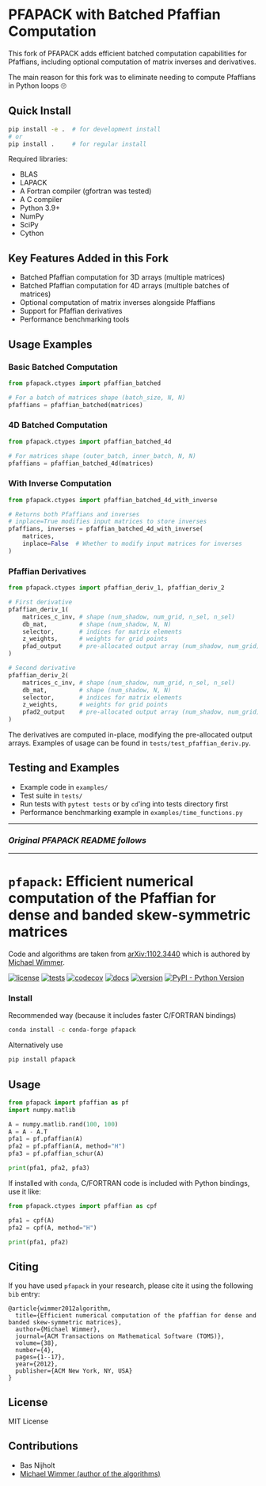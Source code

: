 # PFAPACK with Batched Pfaffian Computation

This fork of PFAPACK adds efficient batched computation capabilities for Pfaffians, including optional computation of matrix inverses and derivatives.

The main reason for this fork was to eliminate needing to compute Pfaffians in Python loops 🙄

## Quick Install

```bash
pip install -e .  # for development install
# or
pip install .     # for regular install
```

Required libraries:
- BLAS
- LAPACK 
- A Fortran compiler (gfortran was tested)
- A C compiler
- Python 3.9+
- NumPy
- SciPy
- Cython

## Key Features Added in this Fork

- Batched Pfaffian computation for 3D arrays (multiple matrices)
- Batched Pfaffian computation for 4D arrays (multiple batches of matrices)
- Optional computation of matrix inverses alongside Pfaffians
- Support for Pfaffian derivatives
- Performance benchmarking tools

## Usage Examples

### Basic Batched Computation
```python
from pfapack.ctypes import pfaffian_batched

# For a batch of matrices shape (batch_size, N, N)
pfaffians = pfaffian_batched(matrices)
```

### 4D Batched Computation
```python
from pfapack.ctypes import pfaffian_batched_4d

# For matrices shape (outer_batch, inner_batch, N, N)
pfaffians = pfaffian_batched_4d(matrices)
```

### With Inverse Computation
```python
from pfapack.ctypes import pfaffian_batched_4d_with_inverse

# Returns both Pfaffians and inverses
# inplace=True modifies input matrices to store inverses
pfaffians, inverses = pfaffian_batched_4d_with_inverse(
    matrices,
    inplace=False  # Whether to modify input matrices for inverses
)
```

### Pfaffian Derivatives
```python
from pfapack.ctypes import pfaffian_deriv_1, pfaffian_deriv_2

# First derivative
pfaffian_deriv_1(
    matrices_c_inv, # shape (num_shadow, num_grid, n_sel, n_sel)
    db_mat,         # shape (num_shadow, N, N)
    selector,       # indices for matrix elements
    z_weights,      # weights for grid points
    pfad_output     # pre-allocated output array (num_shadow, num_grid)
)

# Second derivative
pfaffian_deriv_2(
    matrices_c_inv, # shape (num_shadow, num_grid, n_sel, n_sel)
    db_mat,         # shape (num_shadow, N, N)
    selector,       # indices for matrix elements
    z_weights,      # weights for grid points
    pfad2_output    # pre-allocated output array (num_shadow, num_grid)
)
```

The derivatives are computed in-place, modifying the pre-allocated output arrays. Examples of usage can be found in `tests/test_pfaffian_deriv.py`.

## Testing and Examples

- Example code in `examples/`
- Test suite in `tests/`
- Run tests with `pytest tests` or by `cd`'ing into tests directory first
- Performance benchmarking example in `examples/time_functions.py`

---

### *Original PFAPACK README follows*

---

# `pfapack`: Efficient numerical computation of the Pfaffian for dense and banded skew-symmetric matrices

Code and algorithms are taken from [arXiv:1102.3440](https://arxiv.org/abs/1102.3440) which is authored by [Michael Wimmer](https://michaelwimmer.org/).

[![license](https://img.shields.io/github/license/basnijholt/pfapack)](https://github.com/basnijholt/pfapack/blob/master/LICENSE)
[![tests](https://github.com/basnijholt/pfapack/workflows/tests/badge.svg)](https://github.com/basnijholt/pfapack/actions?query=workflow%3Atests)
[![codecov](https://img.shields.io/codecov/c/github/basnijholt/pfapack)](https://codecov.io/gh/basnijholt/pfapack)
[![docs](https://img.shields.io/readthedocs/pfapack)](https://pfapack.readthedocs.io)
[![version](https://img.shields.io/pypi/v/pfapack)](https://pypi.org/project/pfapack/)
[![PyPI - Python Version](https://img.shields.io/pypi/pyversions/pfapack)](https://pypi.org/project/pfapack/)

### Install
Recommended way (because it includes faster C/FORTRAN bindings)
```bash
conda install -c conda-forge pfapack
```

Alternatively use
```bash
pip install pfapack
```

## Usage
```python
from pfapack import pfaffian as pf
import numpy.matlib

A = numpy.matlib.rand(100, 100)
A = A - A.T
pfa1 = pf.pfaffian(A)
pfa2 = pf.pfaffian(A, method="H")
pfa3 = pf.pfaffian_schur(A)

print(pfa1, pfa2, pfa3)
```

If installed with `conda`, C/FORTRAN code is included with Python bindings, use it like:
```python
from pfapack.ctypes import pfaffian as cpf

pfa1 = cpf(A)
pfa2 = cpf(A, method="H")

print(pfa1, pfa2)
```

## Citing
If you have used `pfapack` in your research, please cite it using the following `bib` entry:
```
@article{wimmer2012algorithm,
  title={Efficient numerical computation of the pfaffian for dense and banded skew-symmetric matrices},
  author={Michael Wimmer},
  journal={ACM Transactions on Mathematical Software (TOMS)},
  volume={38},
  number={4},
  pages={1--17},
  year={2012},
  publisher={ACM New York, NY, USA}
}
```

## License
MIT License

## Contributions
- Bas Nijholt
- [Michael Wimmer (author of the algorithms)](https://arxiv.org/abs/1102.3440)

